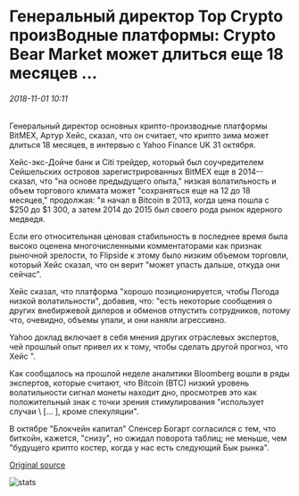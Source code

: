 # Генеральный директор Top Crypto произВодные платформы: Crypto Bear Market может длиться еще 18 месяцев ...

###### 2018-11-01 10:11

Генеральный директор основных крипто-производные платформы BitMEX, Артур Хейс, сказал, что он считает, что крипто зима может длиться 18 месяцев, в интервью с Yahoo Finance UK 31 октября.

Хейс-экс-Дойче банк и Citi трейдер, который был соучредителем Сейшельских островов зарегистрированных BitMEX еще в 2014--сказал, что "на основе предыдущего опыта," низкая волатильность и объем торгового климата может "сохраняться еще на 12 до 18 месяцев," продолжая: "я начал в Bitcoin в 2013, когда цена пошла с $250 до $1 300, а затем 2014 до 2015 был своего рода рынок ядерного медведя.

Если его относительная ценовая стабильность в последнее время была высоко оценена многочисленными комментаторами как признак рыночной зрелости, то Flipside к этому было низким объемом торговли, который Хейс сказал, что он верит "может упасть дальше, откуда они сейчас".

Хейс сказал, что платформа "хорошо позиционируется, чтобы Погода низкой волатильности", добавив, что: "есть некоторые сообщения о других внебиржевой дилеров и обменов отпустить сотрудников, потому что, очевидно, объемы упали, и они наняли агрессивно.

Yahoo доклад включает в себя мнения других отраслевых экспертов, чей прошлый опыт привел их к тому, чтобы сделать другой прогноз, что Хейс ".

Как сообщалось на прошлой неделе аналитики Bloomberg вошли в ряды экспертов, которые считают, что Bitcoin (BTC) низкий уровень волатильности сигнал монеты находит дно, просмотрев это как положительный знак с точки зрения стимулирования "использует случаи \ [... \], кроме спекуляции".

В октябре "Блокчейн капитал" Спенсер Богарт согласился с тем, что биткойн, кажется, "снизу", но ожидал поворота таблиц; не меньше, чем "будущего крипто костер, когда у нас есть следующий Бык рынка".

[Original source](https://cointelegraph.com/news/ceo-of-top-crypto-derivatives-platform-crypto-bear-market-could-last-another-18-months)

![stats](https://c.statcounter.com/11760860/0/a89fa40b/1/ "stats")